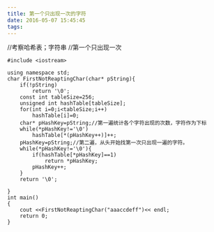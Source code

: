 ```yaml
---
title: 第一个只出现一次的字符
date: 2016-05-07 15:45:45
tags:
---
```

//考察哈希表；字符串
//第一个只出现一次

    #include <iostream>
    
    using namespace std;
    char FirstNotReaptingChar(char* pString){
        if(!pString)
            return '\0';
        const int tableSize=256;
        unsigned int hashTable[tableSize];
        for(int i=0;i<tableSize;i++)
            hashTable[i]=0;
        char* pHashKey=pString;//第一遍统计各个字符出现的次数，字符作为下标
        while(*pHashKey!='\0')
            hashTable[*(pHashKey++)]++;
        pHashKey=pString;//第二遍，从头开始找第一次只出现一遍的字符。
        while(*pHashKey!='\0'){
            if(hashTable[*pHashKey]==1)
                return *pHashKey;
            pHashKey++;
        }
        return '\0';
    
    }
    int main()
    {
        cout <<FirstNotReaptingChar("aaaccdeff")<< endl;
        return 0;
    }

